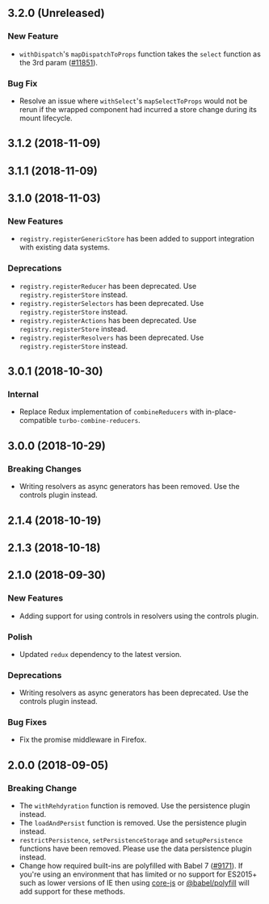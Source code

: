 ## 3.2.0 (Unreleased)

### New Feature

- `withDispatch`'s `mapDispatchToProps` function takes the `select` function as the 3rd param ([#11851](https://github.com/WordPress/gutenberg/pull/11851)).

### Bug Fix

- Resolve an issue where `withSelect`'s `mapSelectToProps` would not be rerun if the wrapped component had incurred a store change during its mount lifecycle.

## 3.1.2 (2018-11-09)

## 3.1.1 (2018-11-09)

## 3.1.0 (2018-11-03)

### New Features

- `registry.registerGenericStore` has been added to support integration with existing data systems.

### Deprecations

- `registry.registerReducer` has been deprecated. Use `registry.registerStore` instead.
- `registry.registerSelectors` has been deprecated. Use `registry.registerStore` instead.
- `registry.registerActions` has been deprecated. Use `registry.registerStore` instead.
- `registry.registerResolvers` has been deprecated. Use `registry.registerStore` instead.

## 3.0.1 (2018-10-30)

### Internal

- Replace Redux implementation of `combineReducers` with in-place-compatible `turbo-combine-reducers`.

## 3.0.0 (2018-10-29)

### Breaking Changes

- Writing resolvers as async generators has been removed. Use the controls plugin instead.

## 2.1.4 (2018-10-19)

## 2.1.3 (2018-10-18)

## 2.1.0 (2018-09-30)

### New Features

- Adding support for using controls in resolvers using the controls plugin.

### Polish

- Updated `redux` dependency to the latest version.

### Deprecations

- Writing resolvers as async generators has been deprecated. Use the controls plugin instead.

### Bug Fixes

- Fix the promise middleware in Firefox.

## 2.0.0 (2018-09-05)

### Breaking Change

- The `withRehdyration` function is removed. Use the persistence plugin instead.
- The `loadAndPersist` function is removed. Use the persistence plugin instead.
- `restrictPersistence`, `setPersistenceStorage` and  `setupPersistence` functions have been removed. Please use the data persistence plugin instead.
- Change how required built-ins are polyfilled with Babel 7 ([#9171](https://github.com/WordPress/gutenberg/pull/9171)).  If you're using an environment that has limited or no support for ES2015+ such as lower versions of IE then using [core-js](https://github.com/zloirock/core-js) or [@babel/polyfill](https://babeljs.io/docs/en/next/babel-polyfill) will add support for these methods.
